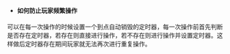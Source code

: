 - #### 如何防止玩家频繁操作

可以在每一次操作的时候设置一个到点自动销毁的定时器，每一次操作前首先判断是否存在定时器，若存在则直接进行操作，若不存在则进行操作并设置定时器。这样做后定时器存在期间玩家就无法再次进行重复操作。